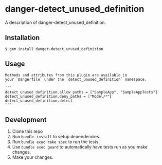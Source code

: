 # danger-detect_unused_definition

A description of danger-detect_unused_definition.

## Installation

    $ gem install danger-detect_unused_definition

## Usage

    Methods and attributes from this plugin are available in
    your `Dangerfile` under the `detect_unused_definition` namespace.
    
    ```
    detect_unused_definition.allow_paths = ["SampleApp", "SampleAppTests"]
    detect_unused_definition.deny_paths = ["Model/*"]
    detect_unused_definition.detect
    ```

## Development

1. Clone this repo
2. Run `bundle install` to setup dependencies.
3. Run `bundle exec rake spec` to run the tests.
4. Use `bundle exec guard` to automatically have tests run as you make changes.
5. Make your changes.
